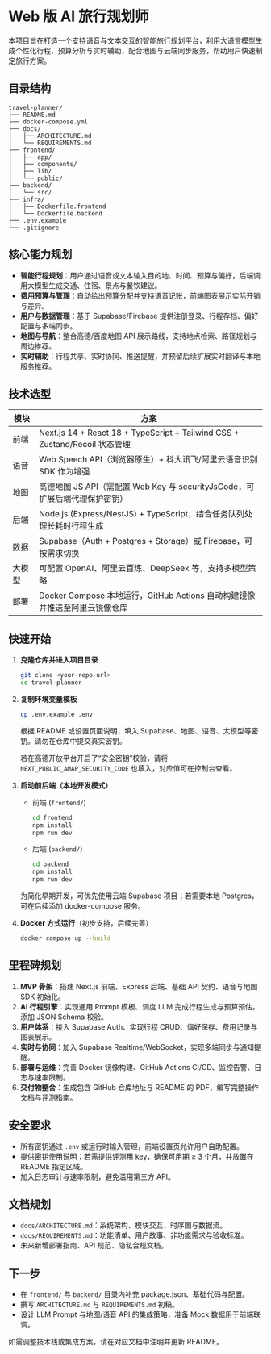 # Web 版 AI 旅行规划师

本项目旨在打造一个支持语音与文本交互的智能旅行规划平台，利用大语言模型生成个性化行程、预算分析与实时辅助，配合地图与云端同步服务，帮助用户快速制定旅行方案。

## 目录结构

```
travel-planner/
├── README.md
├── docker-compose.yml
├── docs/
│   ├── ARCHITECTURE.md
│   └── REQUIREMENTS.md
├── frontend/
│   ├── app/
│   ├── components/
│   ├── lib/
│   └── public/
├── backend/
│   └── src/
├── infra/
│   ├── Dockerfile.frontend
│   └── Dockerfile.backend
├── .env.example
└── .gitignore
```

## 核心能力规划

- **智能行程规划**：用户通过语音或文本输入目的地、时间、预算与偏好，后端调用大模型生成交通、住宿、景点与餐饮建议。
- **费用预算与管理**：自动给出预算分配并支持语音记账，前端图表展示实际开销与差异。
- **用户与数据管理**：基于 Supabase/Firebase 提供注册登录、行程存档、偏好配置与多端同步。
- **地图与导航**：整合高德/百度地图 API 展示路线，支持地点检索、路径规划与周边推荐。
- **实时辅助**：行程共享、实时协同、推送提醒，并预留后续扩展实时翻译与本地服务推荐。

## 技术选型

| 模块 | 方案 |
| --- | --- |
| 前端 | Next.js 14 + React 18 + TypeScript + Tailwind CSS + Zustand/Recoil 状态管理 |
| 语音 | Web Speech API（浏览器原生）+ 科大讯飞/阿里云语音识别 SDK 作为增强 |
| 地图 | 高德地图 JS API（需配置 Web Key 与 securityJsCode，可扩展后端代理保护密钥） |
| 后端 | Node.js (Express/NestJS) + TypeScript，结合任务队列处理长耗时行程生成 |
| 数据 | Supabase（Auth + Postgres + Storage）或 Firebase，可按需求切换 |
| 大模型 | 可配置 OpenAI、阿里云百炼、DeepSeek 等，支持多模型策略 |
| 部署 | Docker Compose 本地运行，GitHub Actions 自动构建镜像并推送至阿里云镜像仓库 |

## 快速开始

1. **克隆仓库并进入项目目录**
   ```bash
   git clone <your-repo-url>
   cd travel-planner
   ```

2. **复制环境变量模板**
   ```bash
   cp .env.example .env
   ```
   根据 README 或设置页面说明，填入 Supabase、地图、语音、大模型等密钥。请勿在仓库中提交真实密钥。

   若在高德开放平台开启了“安全密钥”校验，请将 `NEXT_PUBLIC_AMAP_SECURITY_CODE` 也填入，对应值可在控制台查看。

3. **启动前后端（本地开发模式）**
   - 前端 (`frontend/`)
     ```bash
     cd frontend
     npm install
     npm run dev
     ```
   - 后端 (`backend/`)
     ```bash
     cd backend
     npm install
     npm run dev
     ```

   为简化早期开发，可优先使用云端 Supabase 项目；若需要本地 Postgres，可在后续添加 docker-compose 服务。

4. **Docker 方式运行**（初步支持，后续完善）
   ```bash
   docker compose up --build
   ```

## 里程碑规划

1. **MVP 骨架**：搭建 Next.js 前端、Express 后端、基础 API 契约、语音与地图 SDK 初始化。
2. **AI 行程引擎**：实现通用 Prompt 模板、调度 LLM 完成行程生成与预算预估，添加 JSON Schema 校验。
3. **用户体系**：接入 Supabase Auth、实现行程 CRUD、偏好保存、费用记录与图表展示。
4. **实时与协同**：加入 Supabase Realtime/WebSocket，实现多端同步与通知提醒。
5. **部署与运维**：完善 Docker 镜像构建、GitHub Actions CI/CD、监控告警、日志与速率限制。
6. **交付物整合**：生成包含 GitHub 仓库地址与 README 的 PDF，编写完整操作文档与评测指南。

## 安全要求

- 所有密钥通过 `.env` 或运行时输入管理，前端设置页允许用户自助配置。
- 提供密钥使用说明；若需提供评测用 key，确保可用期 ≥ 3 个月，并放置在 README 指定区域。
- 加入日志审计与速率限制，避免滥用第三方 API。

## 文档规划

- `docs/ARCHITECTURE.md`：系统架构、模块交互、时序图与数据流。
- `docs/REQUIREMENTS.md`：功能清单、用户故事、非功能需求与验收标准。
- 未来新增部署指南、API 规范、隐私合规文档。

## 下一步

- 在 `frontend/` 与 `backend/` 目录内补充 package.json、基础代码与配置。
- 撰写 `ARCHITECTURE.md` 与 `REQUIREMENTS.md` 初稿。
- 设计 LLM Prompt 与地图/语音 API 的集成策略，准备 Mock 数据用于前端联调。

如需调整技术栈或集成方案，请在对应文档中注明并更新 README。
